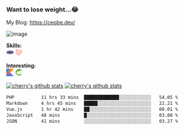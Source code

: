### Want to lose weight...😂

My Blog: https://ceobe.dev/

![image](https://github.com/cr-lgl/cr-lgl/blob/master/image.jpeg?raw=true)

**Skills:**  
<code><img height="20" src="https://raw.githubusercontent.com/github/explore/80688e429a7d4ef2fca1e82350fe8e3517d3494d/topics/php/php.png"></code>
<code><img height="20" src="https://raw.githubusercontent.com/github/explore/5c058a388828bb5fde0bcafd4bc867b5bb3f26f3/topics/laravel/laravel.png"></code>

**Interesting:**  
<code><img height="20" src="https://raw.githubusercontent.com/github/explore/80688e429a7d4ef2fca1e82350fe8e3517d3494d/topics/kotlin/kotlin.png"></code>
<code><img height="20" src="https://raw.githubusercontent.com/github/explore/80688e429a7d4ef2fca1e82350fe8e3517d3494d/topics/spring-boot/spring-boot.png"></code>

[![cherry's github stats](https://github-readme-stats.vercel.app/api?username=cr-lgl)](https://github.com/anuraghazra/github-readme-stats)
[![cherry's github stats](https://github-readme-stats.vercel.app/api/top-langs/?username=cr-lgl&layout=compact)](https://github.com/anuraghazra/github-readme-stats)

<!--START_SECTION:waka-->
```text
PHP          11 hrs 33 mins  █████████████░░░░░░░░░░░░   54.05 % 
Markdown     4 hrs 45 mins   █████░░░░░░░░░░░░░░░░░░░░   22.21 % 
Vue.js       1 hr 42 mins    ██░░░░░░░░░░░░░░░░░░░░░░░   08.01 % 
JavaScript   48 mins         █░░░░░░░░░░░░░░░░░░░░░░░░   03.80 % 
JSON         41 mins         ░░░░░░░░░░░░░░░░░░░░░░░░░   03.27 %
```
<!--END_SECTION:waka-->
